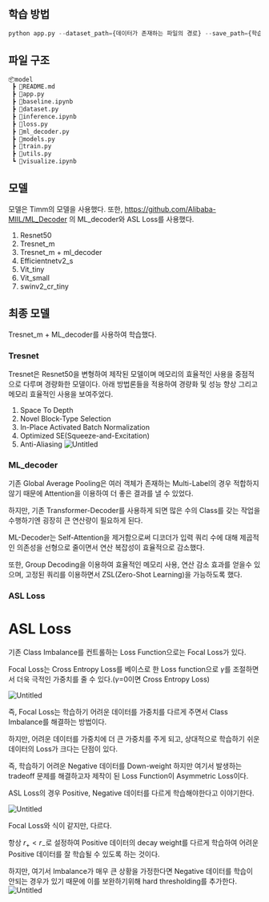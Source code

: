 ## 학습 방법
``` python 
python app.py --dataset_path={데이터가 존재하는 파일의 경로} --save_path={학습된 모델 저장 경로} --model_name={model.py에 존재하는 모델의 class} --seed={지정된 seed} --num_workers={GPU의 workers의 수}  --epochs={epoch} --batch={batch} --resize={resize} --lr={시작 학습률} --eta_min={최종 학습률} --weight_decay={AdamW에서 지정하는 weight_decay}
```

## 파일 구조
``` bash
📦model
 ┣ 📜README.md
 ┣ 📜app.py
 ┣ 📜baseline.ipynb
 ┣ 📜dataset.py
 ┣ 📜inference.ipynb
 ┣ 📜loss.py
 ┣ 📜ml_decoder.py
 ┣ 📜models.py
 ┣ 📜train.py
 ┣ 📜utils.py
 ┗ 📜visualize.ipynb
```

## 모델
모델은 Timm의 모델을 사용했다.
또한, https://github.com/Alibaba-MIIL/ML_Decoder 의 ML_decoder와 ASL Loss를 사용했다.
1. Resnet50
2. Tresnet_m
3. Tresnet_m + ml_decoder
4. Efficientnetv2_s
5. Vit_tiny
6. Vit_small
7. swinv2_cr_tiny

## 최종 모델
Tresnet_m + ML_decoder를 사용하여 학습했다.
### Tresnet
Tresnet은 Resnet50을 변형하여 제작된 모델이며 메모리의 효율적인 사용을 중점적으로 다루며 경량화한 모델이다.
아래 방법론들을 적용하여 경량화 및 성능 향상 그리고 메모리 효율적인 사용을 보여주었다.
1. Space To Depth
2. Novel Block-Type Selection
3. In-Place Activated Batch Normalization
4. Optimized SE(Squeeze-and-Excitation)
5. Anti-Aliasing
![Untitled](https://s3-us-west-2.amazonaws.com/secure.notion-static.com/5d19481e-89ee-4498-b63b-2d855f43687f/Untitled.png)
### ML_decoder
기존 Global Average Pooling은 여러 객체가 존재하는 Multi-Label의 경우 적합하지 않기 때문에 Attention을 이용하여 더 좋은 결과를 낼 수 있었다.

하지만, 기존 Transformer-Decoder를 사용하게 되면 많은 수의 Class를 갖는 작업을 수행하기엔 굉장히 큰 연산량이 필요하게 된다.

ML-Decoder는 Self-Attention을 제거함으로써 디코더가 입력 쿼리 수에 대해 제곱적인 의존성을 선형으로 줄이면서 연산 복잡성이 효율적으로 감소했다.

또한, Group Decoding을 이용하여 효율적인 메모리 사용, 연산 감소 효과를 얻을수 있으며, 고정된 쿼리를 이용하면서 ZSL(Zero-Shot Learning)을 가능하도록 했다.

### ASL Loss
# ASL Loss

기존 Class Imbalance를 컨트롤하는 Loss Function으로는 Focal Loss가 있다.

Focal Loss는 Cross Entropy Loss를 베이스로 한 Loss function으로 $\gamma$를 조절하면서 더욱 극적인 가중치를 줄 수 있다.($\gamma$=0이면 Cross Entropy Loss)

![Untitled](https://s3-us-west-2.amazonaws.com/secure.notion-static.com/af4d4a17-53a8-4ca8-88c7-1d04e946e23d/Untitled.png)

즉, Focal Loss는 학습하기 어려운 데이터를 가중치를 다르게 주면서 Class Imbalance를 해결하는 방법이다.

하지만, 어려운 데이터를 가중치에 더 큰 가중치를 주게 되고, 상대적으로 학습하기 쉬운 데이터의 Loss가 크다는 단점이 있다.

즉, 학습하기 어려운 Negative 데이터를 Down-weight 하지만 여기서 발생하는 tradeoff 문제를 해결하고자 제작이 된 Loss Function이 Asymmetric Loss이다.

ASL Loss의 경우 Positive, Negative 데이터를 다르게 학습해야한다고 이야기한다.

![Untitled](https://s3-us-west-2.amazonaws.com/secure.notion-static.com/4f2fe0c0-e69d-40b2-b176-586a48aa3ac1/Untitled.png)

Focal Loss와 식이 같지만, 다르다.

항상 $r_{+}< r_{-}$로 설정하여 Positive 데이터의 decay weight를 다르게 학습하여 어려운 Positive 데이터를 잘 학습될 수 있도록 하는 것이다.

하지만, 여기서 Imbalance가 매우 큰 상황을 가정한다면 Negative 데이터를 학습이 안되는 경우가 있기 때문에 이를 보완하기위해 hard thresholding를 추가한다.
![Untitled](https://s3-us-west-2.amazonaws.com/secure.notion-static.com/c23d0e0b-a210-483e-8d6a-8fba585d44fc/Untitled.png)